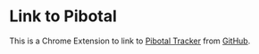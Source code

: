 # Link to Pibotal

This is a Chrome Extension to link to [Pibotal Tracker](http://pivotaltracker.com) from [GitHub](https://github.com).
